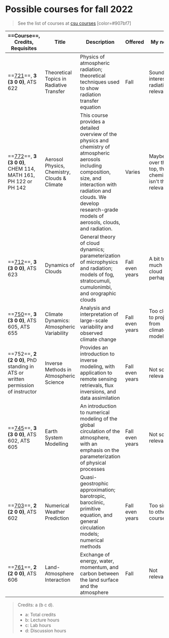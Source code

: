 # Possible courses for fall 2022

> See the list of courses at [csu courses] [color=#907bf7]

| ==Course==, **Credits**, Requisites                                             | Title                                        | Description                                                                                                                                                                                                                                | Offered         | My notes                                              |
| ------------------------------------------------------------------------------- | -------------------------------------------- | ------------------------------------------------------------------------------------------------------------------------------------------------------------------------------------------------------------------------------------------ | --------------- | ----------------------------------------------------- |
| ==[721]==, **3 (3 0 0)**, ATS 622                                               | Theoretical Topics in Radiative Transfer     | Physics of atmospheric radiation; theoretical techniques used to show radiation transfer equation                                                                                                                                          | Fall            | Sounds interesting, radiation is relevant             |
| ==[772]==, **3 (3 0 0)**, CHEM 114, MATH 161, PH 122 or PH 142                  | Aerosol Physics, Chemistry, Clouds & Climate | This course provides a detailed overview of the physics and chemistry of atmospheric aerosols including composition, size, and interaction with radiation and clouds. We develop research-grade models of aerosols, clouds, and radiation. | Varies          | Maybe over the top, the chemistry isn't that relevant |
| ==[712]==, **3 (3 0 0)**, ATS 623                                               | Dynamics of Clouds                           | General theory of cloud dynamics; parameterization of microphysics and radiation; models of fog, stratocumuli, cumulonimbi, and orographic clouds                                                                                          | Fall even years | A bit too much cloud perhaps                          |
| ==[750]==, **3 (3 0 0)**, ATS 605, ATS 655                                      | Climate Dynamics: Atmospheric Variability    | Analysis and interpretation of large-scale variability and observed climate change                                                                                                                                                         | Fall even years | Too close to project from climate modelling?          |
| ==752==, **2 (2 0 0)**, PhD standing in ATS or written permission of instructor | Inverse Methods in Atmospheric Science       | Provides an introduction to inverse modeling, with application to remote sensing retrievals, flux inversions, and data assimilation                                                                                                        | Fall even years | Not so relevant?                                      |
| ==[745]==, **3 (3 0 0)**, ATS 602, ATS 605                                      | Earth System Modelling                       | An introduction to numerical modeling of the global circulation of the atmosphere, with an emphasis on the parameterization of physical processes                                                                                          | Fall even years | Not so relevant                                       |
| ==[703]==, **2 (2 0 0)**, ATS 602                                               | Numerical Weather Prediction                 | Quasi-geostrophic approximation; barotropic, baroclinic, primitive equation, and general circulation models; numerical methods                                                                                                             | Fall even years | Too similar to other courses                          |
| ==[761]==, **2 (2 0 0)**, ATS 606                                               | Land-Atmosphere Interaction                  | Exchange of energy, water, momentum, and carbon between the land surface and the atmosphere                                                                                                                                                | Fall            | Not relevant                                          |

> Credits: a (b c d).
>
> - a: Total credits
> - b: Lecture hours
> - c: Lab hours
> - d: Discussion hours

[csu courses]: https://www.atmos.colostate.edu/gradprog/courses.php
[721]: https://www.atmos.colostate.edu/gradprog/syllabi/ATS721_Syllabus_FA18.pdf
[772]: https://www.atmos.colostate.edu/gradprog/syllabi/ATS772_Syllabus_Pierce_SP22.pdf
[712]: https://www.atmos.colostate.edu/gradprog/syllabi/ATS712_Syllabus_FA18.pdf
[750]: https://www.atmos.colostate.edu/gradprog/syllabi/AT750syllabus_fa12.pdf
[745]: https://www.atmos.colostate.edu/gradprog/syllabi/ATS745_Syllabus_FA18.pdf
[703]: https://www.atmos.colostate.edu/gradprog/syllabi/at703_outline_f12.pdf
[761]: https://www.atmos.colostate.edu/gradprog/syllabi/ATS761_Syllabus_FA18.pdf
